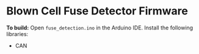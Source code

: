 # Blown Cell Fuse Detector Firmware
**To build:** Open `fuse_detection.ino` in the Arduino IDE. Install the following libraries:
- CAN